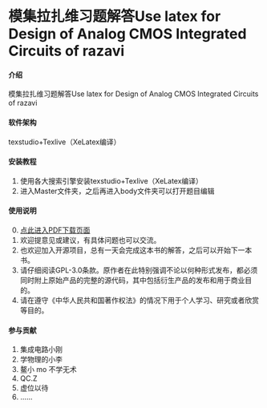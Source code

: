 # 模集拉扎维习题解答Use latex for Design of Analog CMOS Integrated Circuits of razavi

#### 介绍
模集拉扎维习题解答Use latex for Design of Analog CMOS Integrated Circuits of razavi

#### 软件架构
texstudio+Texlive（XeLatex编译）


#### 安装教程

1.  使用各大搜索引擎安装texstudio+Texlive（XeLatex编译）
2.  进入Master文件夹，之后再进入body文件夹可以打开题目编辑

#### 使用说明

0.  [点此进入PDF下载页面](https://gitcode.com/QC_Z/razavi/releases)
1.  欢迎提意见或建议，有具体问题也可以交流。
2.  也欢迎加入开源项目，总有一天会完成这本书的解答，之后可以开始下一本书。
3.  请仔细阅读GPL-3.0条款。原作者在此特别强调不论以何种形式发布，都必须同时附上原始产品的完整的源代码，其中包括衍生产品的发布和用于商业目的。
4.  请在遵守《中华人民共和国著作权法》的情况下用于个人学习、研究或者欣赏等目的。

#### 参与贡献

1.  集成电路小刚
2.  学物理的小李
3.  鳌小 mo 不学无术
4.  QC.Z
5.  虚位以待
6.  ……

